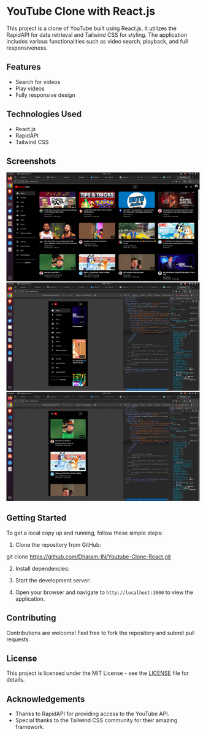 # YouTube Clone with React.js

This project is a clone of YouTube built using React.js. It utilizes the RapidAPI for data retrieval and Tailwind CSS for styling. The application includes various functionalities such as video search, playback, and full responsiveness.

## Features

- Search for videos
- Play videos
- Fully responsive design

## Technologies Used

- React.js
- RapidAPI
- Tailwind CSS

## Screenshots

![Main Page](screenshots/Screenshot1.png)
![Main Page](screenshots/Screenshot2.png)
![Main Page](screenshots/Screenshot3.png)


## Getting Started

To get a local copy up and running, follow these simple steps:

1. Clone the repository from GitHub:

git clone https://github.com/Dharam-IN/Youtube-Clone-React.git


2. Install dependencies:


3. Start the development server:


4. Open your browser and navigate to `http://localhost:3000` to view the application.

## Contributing

Contributions are welcome! Feel free to fork the repository and submit pull requests.

## License

This project is licensed under the MIT License - see the [LICENSE](LICENSE) file for details.

## Acknowledgements

- Thanks to RapidAPI for providing access to the YouTube API.
- Special thanks to the Tailwind CSS community for their amazing framework.
